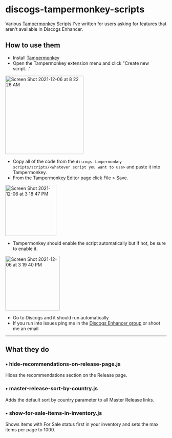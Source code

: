 # discogs-tampermonkey-scripts
Various [Tampermonkey](https://chrome.google.com/webstore/detail/tampermonkey/dhdgffkkebhmkfjojejmpbldmpobfkfo?hl=en) Scripts I've written for users asking for features that aren't available in Discogs Enhancer.

## How to use them

- Install [Tampermonkey](https://chrome.google.com/webstore/detail/tampermonkey/dhdgffkkebhmkfjojejmpbldmpobfkfo?hl=en)
- Open the Tampermonkey extension menu and click "Create new script..."
<img width="244" alt="Screen Shot 2021-12-06 at 8 22 26 AM" src="https://user-images.githubusercontent.com/12960237/144938121-b9bfbda8-bb63-4807-a731-cc6b1cb41871.png">

- Copy all of the code from the `discogs-tampermonkey-scripts/scripts/<whatever script you want to use>` and paste it into Tampermonkey.
- From the Tampermonkey Editor page click File > Save.

<img width="159" alt="Screen Shot 2021-12-06 at 3 18 47 PM" src="https://user-images.githubusercontent.com/12960237/144938226-d9002f3f-42c6-4ff3-a31a-95c11737c69b.png">

- Tampermonkey should enable the script automatically but if not, be sure to enable it.


<img width="170" alt="Screen Shot 2021-12-06 at 3 19 40 PM" src="https://user-images.githubusercontent.com/12960237/144938295-9799e296-9c24-475a-80a1-7c1f4367d8f9.png">

- Go to Discogs and it should run automatically
- If you run into issues ping me in the [Discogs Enhancer group](https://www.discogs.com/group/9136) or shoot me an email

---

## What they do

### • hide-recommendations-on-release-page.js
Hides the recommendations section on the Release page.

### • master-release-sort-by-country.js
Adds the default sort by country parameter to all Master Release links.

### • show-for-sale-items-in-inventory.js
Shows items with For Sale status first in your inventory and sets the max items per page to 1000.
